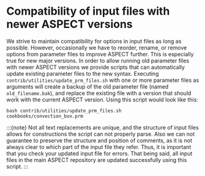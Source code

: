 # Compatibility of input files with newer ASPECT versions

We strive to maintain compatibility for options in input files as long as
possible. However, occasionally we have to reorder, rename, or remove options
from parameter files to improve ASPECT further.
This is especially true for new major versions. In order to allow running old
parameter files with newer ASPECT versions we
provide scripts that can automatically update existing parameter files to the
new syntax. Executing `contrib/utilities/update_prm_files.sh` with one or more parameter
files as arguments will create a backup of the old parameter file (named
`old_filename.bak`), and replace the existing file with a version that should
work with the current ASPECT version. Using
this script would look like this:

``` ksh
bash contrib/utilities/update_prm_files.sh cookbooks/convection_box.prm
```

:::{note}
Not all text replacements are unique, and the structure of input files allows for constructions
the script can not properly parse. Also we can not guarantee to preserve the structure and
position of comments, as it is not always clear to which part of the input file they refer. Thus, it
is important that you check your updated input file for errors. That being said, all input files in
the main ASPECT repository are updated successfully using this script.
:::
